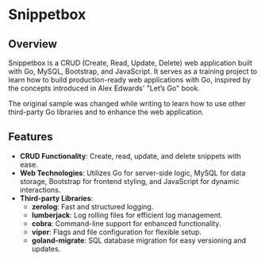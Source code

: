 # Snippetbox

## Overview

Snippetbox is a CRUD (Create, Read, Update, Delete) web application built with Go, MySQL, Bootstrap, and JavaScript. It serves as a training project to learn how to build production-ready web applications with Go, inspired by the concepts introduced in Alex Edwards' "Let’s Go" book.

The original sample was changed while writing to learn how to use other third-party Go libraries and to enhance the web application.

## Features

- **CRUD Functionality**: Create, read, update, and delete snippets with ease.
- **Web Technologies**: Utilizes Go for server-side logic, MySQL for data storage, Bootstrap for frontend styling, and JavaScript for dynamic interactions.
- **Third-party Libraries**:
  - **zerolog**: Fast and structured logging.
  - **lumberjack**: Log rolling files for efficient log management.
  - **cobra**: Command-line support for enhanced functionality.
  - **viper**: Flags and file configuration for flexible setup.
  - **goland-migrate**: SQL database migration for easy versioning and updates.
